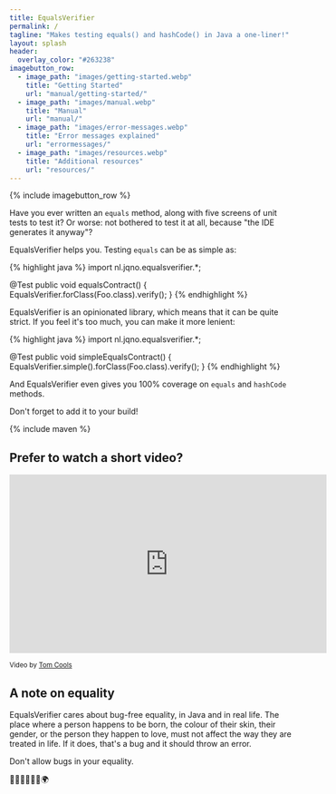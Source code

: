 ```yaml
---
title: EqualsVerifier
permalink: /
tagline: "Makes testing equals() and hashCode() in Java a one-liner!"
layout: splash
header:
  overlay_color: "#263238"
imagebutton_row:
  - image_path: "images/getting-started.webp"
    title: "Getting Started"
    url: "manual/getting-started/"
  - image_path: "images/manual.webp"
    title: "Manual"
    url: "manual/"
  - image_path: "images/error-messages.webp"
    title: "Error messages explained"
    url: "errormessages/"
  - image_path: "images/resources.webp"
    title: "Additional resources"
    url: "resources/"
---
```

{% include imagebutton_row %}

Have you ever written an `equals` method, along with five screens of unit tests to test it? Or worse: not bothered to test it at all, because "the IDE generates it anyway"?

EqualsVerifier helps you. Testing `equals` can be as simple as:

{% highlight java %}
import nl.jqno.equalsverifier.*;

@Test
public void equalsContract() {
    EqualsVerifier.forClass(Foo.class).verify();
}
{% endhighlight %}

EqualsVerifier is an opinionated library, which means that it can be quite strict. If you feel it's too much, you can make it more lenient:

{% highlight java %}
import nl.jqno.equalsverifier.*;

@Test
public void simpleEqualsContract() {
    EqualsVerifier.simple().forClass(Foo.class).verify();
}
{% endhighlight %}

And EqualsVerifier even gives you 100% coverage on `equals` and `hashCode` methods.

Don't forget to add it to your build!

{% include maven %}

## Prefer to watch a short video?

<iframe width="560" height="315" src="https://www.youtube-nocookie.com/embed/ivRjf8yvVMk" title="YouTube video player" frameborder="0" allow="accelerometer; autoplay; clipboard-write; encrypted-media; gyroscope; picture-in-picture" allowfullscreen></iframe>

<small>Video by [Tom Cools](https://twitter.com/TCoolsIT)</small>

## A note on equality

EqualsVerifier cares about bug-free equality, in Java and in real life. The place where a person happens to be born, the colour of their skin, their gender, or the person they happen to love, must not affect the way they are treated in life. If it does, that's a bug and it should throw an error.

Don't allow bugs in your equality.

🌈🧑🏻‍🤝‍🧑🏾🌍
